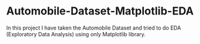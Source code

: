 # Automobile-Dataset-Matplotlib-EDA
In this project I have taken the Automobile Dataset and tried to do EDA (Exploratory Data Analysis) using only Matplotlib library. 
